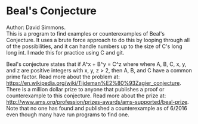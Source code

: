 # Beal's Conjecture
Author: David Simmons.  
This is a program to find examples or counterexamples of Beal's Conjecture.  It uses a brute force
approach to do this by looping through all of the possibilities, and it can handle numbers up to 
the size of C's long long int.  I made this for practice using C and git.

Beal's conjecture states that if A^x + B^y = C^z where where A, B, C, x, y, and z are positive 
integers with x, y, z > 2, then A, B, and C have a common prime factor.  Read more about the problem at: 
https://en.wikipedia.org/wiki/Tijdeman%E2%80%93Zagier_conjecture.  There is a million dollar prize 
to anyone that publishes a proof or counterexample to this conjecture.  Read more about the prize
at: http://www.ams.org/profession/prizes-awards/ams-supported/beal-prize.  Note that no one has 
found and published a counterexample as of 6/2016 even though many have run programs to find one.

